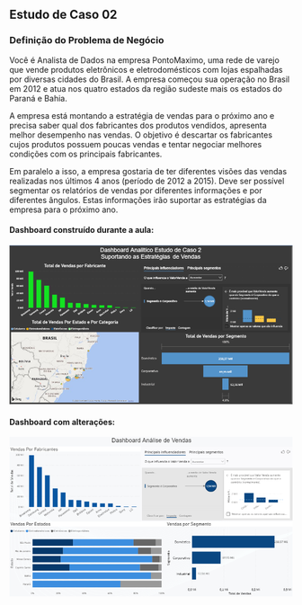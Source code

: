 ## Estudo de Caso 02

###  Definição do Problema de Negócio

Você é Analista de Dados na empresa PontoMaximo, uma rede de varejo que vende produtos eletrônicos e eletrodomésticos com lojas espalhadas por diversas cidades do Brasil. A empresa começou sua operação no Brasil em 2012 e atua nos quatro estados da região sudeste mais os estados do Paraná e Bahia. 

A empresa está montando a estratégia de vendas para o próximo ano e precisa saber qual dos fabricantes dos produtos vendidos, apresenta melhor desempenho nas vendas. O objetivo é descartar os fabricantes cujos produtos possuem poucas vendas e tentar negociar melhores condições com os principais fabricantes. 

Em paralelo a isso, a empresa gostaria de ter diferentes visões das vendas realizadas nos últimos 4 anos (período de 2012 a 2015). Deve ser possível segmentar os relatórios de vendas por diferentes informações e por diferentes ângulos. Estas informações irão suportar as estratégias da empresa para o próximo ano.


#### Dashboard construído durante a aula:

![Dashboard](https://github.com/brunalimap/Power_BI_DSA_2.0/blob/main/Cap-03/img/img01.png "Dashboard")

#### Dashboard com alterações:

![Dashboard](https://github.com/brunalimap/Power_BI_DSA_2.0/blob/main/Cap-03/img/img02.png "Dashboard")
